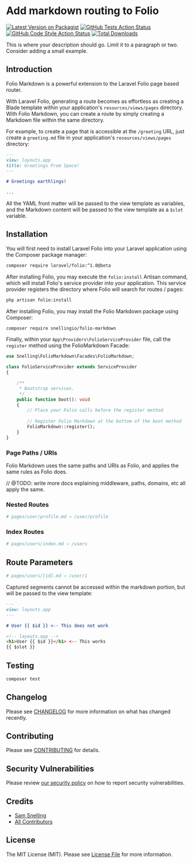 # Add markdown routing to Folio

[![Latest Version on Packagist](https://img.shields.io/packagist/v/snellingio/folio-markdown.svg?style=flat-square)](https://packagist.org/packages/snellingio/folio-markdown)
[![GitHub Tests Action Status](https://img.shields.io/github/actions/workflow/status/snellingio/folio-markdown/run-tests.yml?branch=main&label=tests&style=flat-square)](https://github.com/snellingio/folio-markdown/actions?query=workflow%3Arun-tests+branch%3Amain)
[![GitHub Code Style Action Status](https://img.shields.io/github/actions/workflow/status/snellingio/folio-markdown/fix-php-code-style-issues.yml?branch=main&label=code%20style&style=flat-square)](https://github.com/snellingio/folio-markdown/actions?query=workflow%3A"Fix+PHP+code+style+issues"+branch%3Amain)
[![Total Downloads](https://img.shields.io/packagist/dt/snellingio/folio-markdown.svg?style=flat-square)](https://packagist.org/packages/snellingio/folio-markdown)

This is where your description should go. Limit it to a paragraph or two. Consider adding a small example.

<a name="introduction"></a>

## Introduction

Folio Markdown is a powerful extension to the Laravel Folio page based router.

With Laravel Folio, generating a route becomes as effortless as creating a Blade template within your
application's `resources/views/pages` directory.
With Folio Markdown, you can create a route by simply creating a Markdown file within the same directory.

For example, to create a page that is accessible at the `/greeting` URL, just create a `greeting.md` file in your
application's `resources/views/pages` directory:

```md
---
view: layouts.app
title: Greetings From Space!
---

# Greetings earthlings!

...
```

All the YAML front matter will be passed to the view template as variables, and the Markdown content will be passed to
the view template as a `$slot` variable.

## Installation

You will first need to install Laravel Folio into your Laravel application using the Composer package manager:

```bash
composer require laravel/folio:^1.0@beta
```

After installing Folio, you may execute the `folio:install` Artisan command, which will install Folio's service provider
into your application. This service provider registers the directory where Folio will search for routes / pages:

```bash
php artisan folio:install
```

After installing Folio, you may install the Folio Markdown package using Composer:

```bash
composer require snellingio/folio-markdown
```

Finally, within your `App\Providers\FolioServiceProvider` file,
call the `register` method using the FolioMarkdown Facade:

```php
use Snelling\FolioMarkdown\Facades\FolioMarkdown;

class FolioServiceProvider extends ServiceProvider
{

    /**
     * Bootstrap services.
     */
    public function boot(): void
    {
        // Place your Folio calls before the register method
        
        // Register Folio Markdown at the bottom of the boot method
        FolioMarkdown::register();
    }
}
```

<a name="page-paths-uris"></a>

### Page Paths / URIs

Folio Markdown uses the same paths and URIs as Folio, and applies the same rules as Folio does.

// @TODO: write more docs explaining middleware, paths, domains, etc all apply the same.

<a name="nested-routes"></a>

### Nested Routes

```bash
# pages/user/profile.md → /user/profile
```

<a name="index-routes"></a>

### Index Routes

```bash
# pages/users/index.md → /users
```

<a name="route-parameters"></a>

## Route Parameters

```bash 
# pages/users/[id].md → /user/1
```

Captured segments cannot be accessed within the markdown portion, but will be passed to the view template:

```md
---
view: layouts.app
---

# User {{ $id }} <-- This does not work
```

```html
<!-- layouts.app -->
<h1>User {{ $id }}</h1> <-- This works
{{ $slot }}
```

## Testing

```bash
composer test
```

## Changelog

Please see [CHANGELOG](CHANGELOG.md) for more information on what has changed recently.

## Contributing

Please see [CONTRIBUTING](CONTRIBUTING.md) for details.

## Security Vulnerabilities

Please review [our security policy](../../security/policy) on how to report security vulnerabilities.

## Credits

- [Sam Snelling](https://github.com/snellingio)
- [All Contributors](../../contributors)

## License

The MIT License (MIT). Please see [License File](LICENSE.md) for more information.
